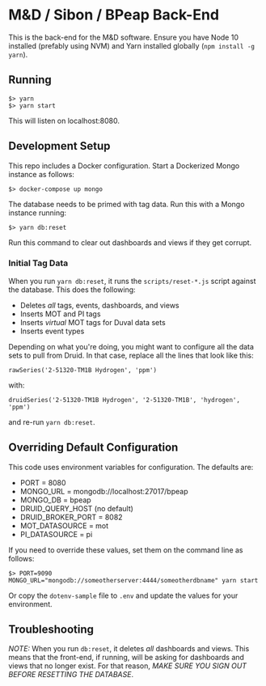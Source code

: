 # M&D / Sibon / BPeap Back-End

This is the back-end for the M&D software. Ensure you have Node 10 installed (prefably using NVM) and Yarn installed globally (`npm install -g yarn`).

## Running

    $> yarn
    $> yarn start

This will listen on localhost:8080.

## Development Setup

This repo includes a Docker configuration. Start a Dockerized Mongo instance as follows:

    $> docker-compose up mongo

The database needs to be primed with tag data. Run this with a Mongo instance running:

    $> yarn db:reset

Run this command to clear out dashboards and views if they get corrupt.

### Initial Tag Data

When you run `yarn db:reset`, it runs the `scripts/reset-*.js` script against the database. This does the following:

* Deletes _*all*_ tags, events, dashboards, and views
* Inserts MOT and PI tags
* Inserts _virtual_ MOT tags for Duval data sets
* Inserts event types

Depending on what you're doing, you might want to configure all the data sets to pull from Druid. In that case, replace all the lines that look like this:

    rawSeries('2-51320-TM1B Hydrogen', 'ppm')

with:

    druidSeries('2-51320-TM1B Hydrogen', '2-51320-TM1B', 'hydrogen', 'ppm')

and re-run `yarn db:reset`.

## Overriding Default Configuration

This code uses environment variables for configuration. The defaults are:

* PORT = 8080
* MONGO_URL = mongodb://localhost:27017/bpeap
* MONGO_DB = bpeap
* DRUID_QUERY_HOST (no default)
* DRUID_BROKER_PORT = 8082
* MOT_DATASOURCE = mot
* PI_DATASOURCE = pi

If you need to override these values, set them on the command line as follows:

    $> PORT=9090 MONGO_URL="mongodb://someotherserver:4444/someotherdbname" yarn start

Or copy the `dotenv-sample` file to `.env` and update the values for your environment.

## Troubleshooting

*NOTE:* When you run `db:reset`, it deletes _all_ dashboards and views. This means that the front-end, if running, will be asking for dashboards and views that no longer exist. For that reason, _*MAKE SURE YOU SIGN OUT BEFORE RESETTING THE DATABASE*_.
